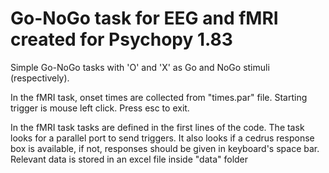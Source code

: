 # Go-NoGo task for EEG and fMRI created for  Psychopy 1.83

Simple Go-NoGo tasks with 'O' and 'X' as Go and NoGo stimuli (respectively). 

In the fMRI task, onset times are collected from "times.par" file. Starting trigger is mouse left click.
Press esc to exit.


In the fMRI task tasks are defined in the first lines of the code.
The task looks for a parallel port to send triggers.
It also looks if a cedrus response box is available, if not, responses should
be given in keyboard's space bar.
Relevant data is stored in an excel file inside "data" folder